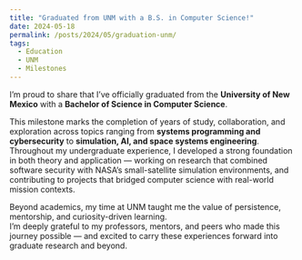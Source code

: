 ```yaml
---
title: "Graduated from UNM with a B.S. in Computer Science!"
date: 2024-05-18
permalink: /posts/2024/05/graduation-unm/
tags:
  - Education
  - UNM
  - Milestones
---
```


I’m proud to share that I’ve officially graduated from the **University of New Mexico** with a **Bachelor of Science in Computer Science**.  

This milestone marks the completion of years of study, collaboration, and exploration across topics ranging from **systems programming and cybersecurity** to **simulation, AI, and space systems engineering**.  
Throughout my undergraduate experience, I developed a strong foundation in both theory and application — working on research that combined software security with NASA’s small-satellite simulation environments, and contributing to projects that bridged computer science with real-world mission contexts.

Beyond academics, my time at UNM taught me the value of persistence, mentorship, and curiosity-driven learning.  
I’m deeply grateful to my professors, mentors, and peers who made this journey possible — and excited to carry these experiences forward into graduate research and beyond.
